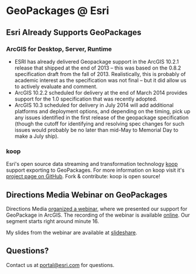 # GeoPackages @ Esri

## Esri Already Supports GeoPackages

### ArcGIS for Desktop, Server, Runtime

* ESRI has already delivered Geopackage support in the ArcGIS 10.2.1 release that shipped at the end of 2013 – this was based on the 0.8.2 specification draft from the fall of 2013.  Realistically, this is probably of academic interest as the specification was not final – but it did allow us to actively evaluate and comment.
* ArcGIS 10.2.2 scheduled for delivery at the end of March 2014 provides support for the 1.0 specification that was recently adopted.
* ArcGIS 10.3 scheduled for delivery in July 2014 will add additional platforms and deployment options, and depending on the timing, pick up any issues identified in the first release of the geopackage specification (though the cutoff for identifying and resolving spec changes for such issues would probably be no later than mid-May to Memorial Day to make a July ship).

### koop

Esri's open source data streaming and transformation technology [koop](https://github.com/esri/koop) support exporting to GeoPackages. For more information on koop visit it's [project page on GitHub](https://github.com/esri/koop). Fork & contribute: koop is open source!

## Directions Media Webinar on GeoPackages

Directions Media [organized a webinar](http://www.directionsmag.com/webinars/view/learn-about-geopackage-a-new-ogc-standard-for-mobile-app-development/382140), where we presented our support for GeoPackage in ArcGIS. The recording of the webinar is available [online](http://vimeo.com/88285579). Our segment starts right around minute 16.

My slides from the webinar are available at [slideshare](http://www.slideshare.net/MartenHogeweg/ogc-geopackage-support-in-arcgis).

## Questions?

Contact us at portal@esri.com for questions.

